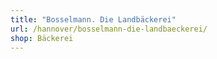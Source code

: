 ```yaml
---
title: "Bosselmann. Die Landbäckerei"
url: /hannover/bosselmann-die-landbaeckerei/
shop: Bäckerei
---
```


